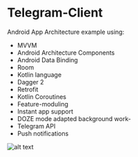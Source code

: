 # Telegram-Client
Android App Architecture example using: 
* MVVM 
* Android Architecture Components 
* Android Data Binding 
* Room 
* Kotlin language
* Dagger 2
* Retrofit
* Kotlin Coroutines
* Feature-moduling
* Instant app support
* DOZE mode adapted background work- 
* Telegram API
* Push notifications

![alt text](https://github.com/ihorvitruk/Telegram-Client/blob/master/github/architecture.png)

